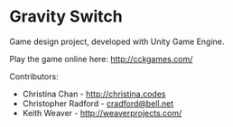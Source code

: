 Gravity Switch
=============

Game design project, developed with Unity Game Engine.

Play the game online here: http://cckgames.com/

Contributors:
- Christina Chan - http://christina.codes
- Christopher Radford - cradford@bell.net
- Keith Weaver - http://weaverprojects.com/